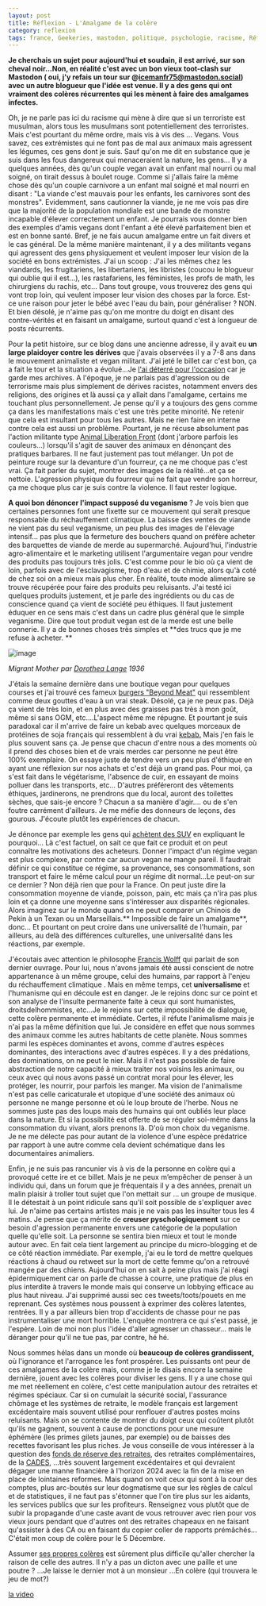```yaml
---
layout: post
title: Réflexion - L'Amalgame de la colère
category: reflexion
tags: france, Geekeries, mastodon, politique, psychologie, racisme, Réflexion, twitter, vegan, veganisme
---
```

**Je cherchais un sujet pour aujourd'hui et soudain, il est arrivé, sur son cheval noir...Non, en réalité c'est avec un bon vieux toot-clash sur Mastodon ( oui, j'y refais un tour sur @icemanfr75@mastodon.social) avec un autre blogueur que l'idée est venue. Il y a des gens qui ont vraiment des colères récurrentes qui les mènent à faire des amalgames infectes.**

Oh, je ne parle pas ici du racisme qui mène à dire que si un terroriste est musulman, alors tous les musulmans sont potentiellement des terroristes. Mais c'est pourtant du même ordre, mais vis à vis des ... Vegans. Vous savez, ces extrémistes qui ne font pas de mal aux animaux mais agressent les légumes, ces gens dont je suis. Sauf qu'on me dit en substance que je suis dans les fous dangereux qui menaceraient la nature, les gens... Il y a quelques années, dès qu'un couple vegan avait un enfant mal nourri ou mal soigné, on tirait dessus à boulet rouge. Comme si j'allais faire la même chose dès qu'un couple carnivore a un enfant mal soigné et mal nourri en disant : "La viande c'est mauvais pour les enfants, les carnivores sont des monstres". Evidemment, sans cautionner la viande, je ne me vois pas dire que la majorité de la population mondiale est une bande de monstre incapable d'élever correctement un enfant. Je pourrais vous donner bien des exemples d'amis vegans dont l'enfant a été élevé parfaitement bien et est en bonne santé. Bref, je ne fais aucun amalgame entre un fait divers et le cas général. De la même manière maintenant, il y a des militants vegans qui agressent des gens physiquement et veulent imposer leur vision de la société en bons extrémistes. J'ai un scoop : J'ai les mêmes chez les viandards, les frugitariens, les libertariens, les libristes (coucou le blogueur qui oublie qui il est...), les rastafariens, les féministes, les profs de math, les chirurgiens du rachis, etc... Dans tout groupe, vous trouverez des gens qui vont trop loin, qui veulent imposer leur vision des choses par la force. Est-ce une raison pour jeter le bébé avec l'eau du bain, pour généraliser ? NON. Et bien désolé, je n'aime pas qu'on me montre du doigt en disant des contre-vérités et en faisant un amalgame, surtout quand c'est à longueur de posts récurrents.

Pour la petit histoire, sur ce blog dans une ancienne adresse, il y avait eu **un large plaidoyer contre les dérives** que j'avais observées il y a 7-8 ans dans le mouvement animaliste et vegan militant. J'ai jeté le billet car c'est bon, ça a fait le tour et la situation a évolué...Je <a href="https://cheziceman.wordpress.com/2012/04/09/france-racisme-et-protection-animale/">l'ai déterré pour l'occasion</a> car je garde mes archives. A l'époque, je ne parlais pas d'agression ou de terrorisme mais plus simplement de dérives racistes, notamment envers des religions, des origines et là aussi ça y allait dans l'amalgame, certains me touchant plus personnellement. Je pense qu'il y a toujours des gens comme ça dans les manifestations mais c'est une très petite minorité. Ne retenir que cela est insultant pour tous les autres. Mais ne rien faire en interne contre cela est aussi un problème. Pourtant, je ne récuse absolument pas l'action militante type <a href="https://cheziceman.wordpress.com/2012/03/30/a-l-f-le-film-interview-du-realisateur/">Animal Liberation Front</a> (dont j'arbore parfois les couleurs...) lorsqu'il s'agit de sauver des animaux en dénonçant des pratiques barbares. Il ne faut justement pas tout mélanger. Un pot de peinture rouge sur la devanture d'un fourreur, ça ne me choque pas c'est vrai. Ça fait parler du sujet, montrer des images de la réalité...et ça se nettoie.  L'agression physique du fourreur qui ne fait que vendre son horreur, ça me choque plus car je suis contre la violence. Il faut rester logique. 

**A quoi bon dénoncer l'impact supposé du veganisme** ? Je vois bien que certaines personnes font une fixette sur ce mouvement qui serait presque responsable du réchauffement climatique. La baisse des ventes de viande ne vient pas du seul veganisme, un peu plus des images de l'élevage intensif... pas plus que la fermeture des bouchers quand on préfère acheter des barquettes de viande de merde au supermarché. Aujourd'hui, l'industrie agro-alimentaire et le marketing utilisent l'argumentaire vegan pour vendre des produits pas toujours très jolis. C'est comme pour le bio où ça vient de loin, parfois avec de l'esclavagisme, trop d'eau et de chimie, alors qu'à coté de chez soi on a mieux mais plus cher. En réalité, toute mode alimentaire se trouve récupérée pour faire des produits peu reluisants. J'ai testé ici quelques produits justement, et je parle des ingrédients ou du cas de conscience quand ça vient de société peu éthiques. Il faut justement éduquer en ce sens mais c'est dans un cadre plus général que le simple veganisme. Dire que tout produit vegan est de la merde est une belle connerie. Il y a de bonnes choses très simples et **des trucs que je me refuse à acheter. **

![image](https://upload.wikimedia.org/wikipedia/commons/thumb/5/54/Lange-MigrantMother02.jpg/554px-Lange-MigrantMother02.jpg)

*Migrant Mother par <a href="https://fr.wikipedia.org/wiki/Dorothea_Lange">Dorothea Lange</a> 1936*

J'étais la semaine dernière dans une boutique vegan pour quelques courses et j'ai trouvé ces fameux <a href="https://www.beyondmeat.com/products/the-beyond-burger/">burgers "Beyond Meat"</a> qui ressemblent comme deux gouttes d'eau à un vrai steak. Désolé, ça je ne peux pas. Déjà ça vient de très loin, et en plus avec des graisses pas très à mon goût, même si sans OGM, etc....L'aspect même me répugne. Et pourtant je suis paradoxal car il m'arrive de faire un kebab avec quelques morceaux de protéines de soja français qui ressemblent à du vrai <a href="https://cheziceman.wordpress.com/2018/05/17/veganisme-au-quotidien-le-vrai-sandwich-turc/">kebab.</a> Mais j'en fais le plus souvent sans ça. Je pense que chacun d'entre nous a des moments où il prend des choses bien et de vrais merdes car personne ne peut être 100% exemplaire. On essaye juste de tendre vers un peu plus d'éthique en ayant une réflexion sur nos achats et c'est déjà un grand pas. Pour moi, ça s'est fait dans le végétarisme, l'absence de cuir, en essayant de moins polluer dans les transports, etc... D'autres préféreront des vêtements éthiques, jardinerons, ne prendrons que du local, auront des toilettes sèches, que sais-je encore ? Chacun a sa manière d'agir.... ou de s'en foutre carrément d'ailleurs. Je me méfie des donneurs de leçons, des gourous. J'écoute plutôt les expériences de chacun.

Je dénonce par exemple les gens qui <a href="https://cheziceman.wordpress.com/2017/06/13/automobile-5-raisons-de-ne-plus-acheter-de-suv/">achètent des SUV</a> en expliquant le pourquoi... Là c'est factuel, on sait ce que fait ce produit et on peut connaître les motivations des acheteurs. Donner l'impact d'un régime vegan est plus complexe, par contre car aucun vegan ne mange pareil. Il faudrait définir ce qui constitue ce régime, sa provenance, ses consommations, son transport et faire le même calcul pour un régime dit normal...Le peut-on sur ce dernier ? Non déjà rien que pour la France. On peut juste dire la consommation moyenne de viande, poisson, pain, etc mais ça n'ira pas plus loin et ça donne une moyenne sans s'intéresser aux disparités régionales. Alors imaginez sur le monde quand on ne peut comparer un Chinois de Pekin à un Texan ou un Marseillais.** Impossible de faire un amalgame**, donc... Et pourtant on peut croire dans une universalité de l'humain, par ailleurs, au delà des différences culturelles, une universalité dans les réactions, par exemple.

J'écoutais avec attention le philosophe <a href="https://fr.wikipedia.org/wiki/Francis_Wolff_(philosophe)">Francis Wolff</a> qui parlait de son dernier ouvrage. Pour lui, nous n'avons jamais été aussi conscient de notre appartenance à un même groupe, celui des humains, par rapport à l'enjeu du réchauffement climatique . Mais en même temps, cet **universalisme** et l'humanisme qui en découle est en danger. Je le rejoins donc sur ce point et son analyse de l'insulte permanente faite à ceux qui sont humanistes, droitsdelhommistes, etc...Je le rejoins sur cette impossibilité de dialogue, cette colère permanente et immédiate. Certes, il réfute l'animalisme mais je n'ai pas la même définition que lui. Je considère en effet que nous sommes des animaux comme les autres habitants de cette planète. Nous sommes parmi les espèces dominantes et avons, comme d'autres espèces dominantes, des interactions avec d'autres espèces. Il y a des prédations, des dominations, on ne peut le nier. Mais il n'est pas possible de faire abstraction de notre capacité à mieux traiter nos voisins les animaux, ou ceux avec qui nous avons passé un contrat moral pour les élever, les protéger, les nourrir, pour parfois les manger. Ma vision de l'animalisme n'est pas celle caricaturale et utopique d'une société des animaux où personne ne mange personne et où le loup broute de l'herbe. Nous ne sommes juste pas des loups mais des humains qui ont oubliés leur place dans la nature. Et si la possibilité est offerte de se réguler soi-même dans la consommation du vivant, alors prenons là. D'où mon choix du veganisme. Je ne me délecte pas pour autant de la violence d'une espèce prédatrice par rapport à une autre comme cela devient schématique dans les documentaires animaliers. 

Enfin, je ne suis pas rancunier vis à vis de la personne en colère qui a provoqué cette ire et ce billet. Mais je ne peux m’empêcher de penser à un individu qui, dans un forum que je fréquentais il y a des années, prenait un malin plaisir à troller tout sujet que l'on mettait sur ... un groupe de musique. Il le détestait à un point ridicule sans qu'il soit possible de s'expliquer avec lui. Je n'aime pas certains artistes mais je ne vais pas les insulter tous les 4 matins. Je pense que ça mérite de **creuser pyschologiquement** sur ce besoin d'agression permanente envers une catégorie de la population quelle qu'elle soit. La personne se sentira bien mieux et tout le monde autour avec. En fait cela tient largement au principe du micro-blogging et de ce côté réaction immédiate. Par exemple, j'ai eu le tord de mettre quelques réactions à chaud ou retweet sur la mort de cette femme qu'on a retrouvé mangée par des chiens. Aujourd'hui on en sait à peine plus mais j'ai réagi épidermiquement car on parle de chasse à courre, une pratique de plus en plus interdite à travers le monde mais qui conserve un lobbying efficace au plus haut niveau. J'ai supprimé aussi sec ces tweets/toots/pouets en me reprenant. Ces systèmes nous poussent à exprimer des colères latentes, rentrées. Il y a par ailleurs bien trop d'accidents de chasse pour ne pas instrumentaliser une mort horrible. L'enquête montrera ce qui s'est passé, je l'espère. Loin de moi non plus l'idée d'aller agresser un chasseur... mais le déranger pour qu'il ne tue pas, par contre, hé hé.

Nous sommes hélas dans un monde où **beaucoup de colères grandissent,** où l'ignorance et l'arrogance les font prospérer. Les puissants ont peur de ces amalgames de la colère mais, comme je le disais encore la semaine dernière, jouent avec les colères pour diviser les gens. Il y a une chose qui me met réellement en colère, c'est cette manipulation autour des retraites et régimes spéciaux. Car si on cumulait la sécurité social, l'assurance chômage et les systèmes de retraite, le modèle français est largement excédentaire mais souvent utilisé pour renflouer d'autres postes moins reluisants. Mais on se contente de montrer du doigt ceux qui coûtent plutôt qu'ils ne gagnent, souvent à cause de ponctions pour une mesure éphémère (les primes gilets jaunes, par exemple) ou de baisses des recettes favorisant les plus riches. Je vous conseille de vous intéresser à la question des <a href="https://fr.wikipedia.org/wiki/Fonds_de_réserve_pour_les_retraites">fonds de réserve des retraites</a>, des retraites complémentaires, de la <a href="https://fr.wikipedia.org/wiki/Caisse_d'amortissement_de_la_dette_sociale">CADES</a>, ...très souvent largement excédentaires et qui devraient dégager une manne financière à l'horizon 2024 avec la fin de la mise en place de lointaines reformes. Mais quand on voit ceux qui sont à la cour des comptes, plus arc-boutés sur leur dogmatisme que sur les règles de calcul et de statistiques, il ne faut pas s'étonner que l'on tire plus sur les aidants, les services publics que sur les profiteurs. Renseignez vous plutôt que de subir la propagande d'une caste avant de vous retrouver avec rien pour vos vieux jours pendant que d'autres ont des retraites chapeaux en ne faisant qu'assister à des CA ou en faisant du copier coller de rapports prémâchés... C'était mon coup de colère pour le 5 Décembre.

Assumer <a href="https://blog.monolecte.fr/2019/11/29/histoire-de-la-violence/">ses propres colères</a> est sûrement plus difficile qu'aller chercher la raison de celle des autres. Il n'y a pas un dicton avec une paille et une poutre ? ...Je laisse le dernier mot à un monsieur ...En colère (qui trouvera le jeu de mot?)

[la video](https://www.youtube.com/watch?v=FTXvcF93qk0)
